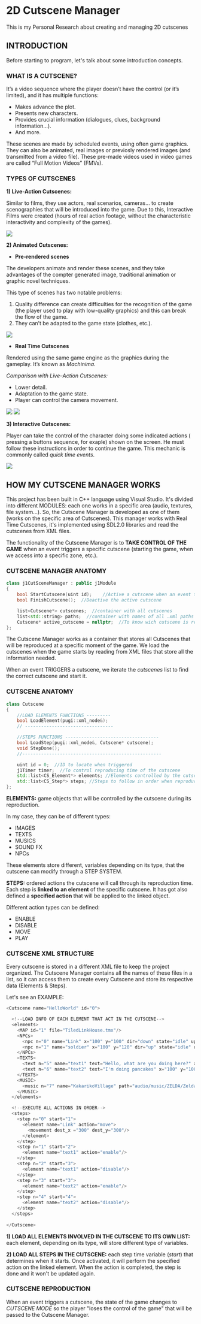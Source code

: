 # 2D Cutscene Manager
This is my Personal Research about creating and managing 2D cutscenes

## INTRODUCTION
Before starting to program, let's talk about some introduction concepts.

### WHAT IS A CUTSCENE?

It’s a video sequence where the player doesn’t have the control (or it’s limited), and it has multiple functions:

-	Makes advance the plot.
- 	Presents new characters.
-	Provides crucial information (dialogues, clues, background information…).
-	And more.

These scenes are made by scheduled events, using often game graphics. 
They can also be animated, real images or previosly rendered images (and transmitted from a video file). 
These pre-made videos used in video games are called “Full Motion Videos” (FMVs).

### TYPES OF CUTSCENES

**1) Live-Action Cutscenes:**

Similar to films, they use actors, real scenarios, cameras... to create scenographies that  will be introduced into the game.
Due to this, Interactive Films were created (hours of real action footage, without the characteristic interactivity and complexity of the games).

![](https://media.giphy.com/media/3og0ItU6KZEeXNAC9G/giphy.gif)

**2) Animated Cutscenes:**
- **Pre-rendered scenes**

The developers animate and render these scenes, and they take advantages of the compter generated image, 
traditional animation or graphic novel techniques.

This type of scenes has two notable problems:
1.	Quality difference can create difficulties for the recognition of the game (the player used to play with low-quality graphics) and this can break the flow of the game.
2.	They can’t be adapted to the game state (clothes, etc.).

![](https://s-media-cache-ak0.pinimg.com/originals/02/ea/7c/02ea7c6497c18c1c43efb9c5c85294c6.jpg)

- **Real Time Cutscenes**

Rendered using the same game engine as the graphics during the gameplay. It’s known as *Machinima*.

*Comparison with Live–Action Cutscenes:*
- Lower detail.
- Adaptation to the game state.
- Player can control the camera movement.

![](http://rs1370.pbsrc.com/albums/ag248/Sente_Black/My%20Gifs/ratchetandclank3dancinggif_zpsfc5006a2.gif~c200)  ![](https://24.media.tumblr.com/c6b077223e18725a014afef59691f71b/tumblr_mmtg15zpf51rlm74no1_400.gif)

**3) Interactive Cutscenes:**

Player can take the control of the character doing some indicated actions ( pressing  a buttons sequence, for exaple) 
shown on the screen. 
He must follow these instructions in order to continue the game.
This mechanic is commonly called *quick time events*.

![](http://static1.gamespot.com/uploads/original/1457/14573540/2834776-0956136431-But%2Bh.gif)


## HOW MY CUTSCENE MANAGER WORKS

This project has been built in C++ language using Visual Studio. It's divided into different MODULES: each one works in a specific area (audio, textures, file system...). So, the Cutscene Manager is developed as one of them (works on the specific area of Cutscenes).
This manager works with Real Time Cutscenes, it's implemented using SDL2.0 libraries and read the cutscenes from XML files.

The functionality of the Cutscene Manager is to **TAKE CONTROL OF THE GAME** when an event triggers a specific cutscene (starting the game, when we access into a specific zone, etc.). 

### CUTSCENE MANAGER ANATOMY
```cpp
class j1CutSceneManager : public j1Module
{
	bool StartCutscene(uint id); 	//Active a cutscene when an event triggers it
	bool FinishCutscene(); 	//Deactive the active cutscene

	list<Cutscene*> cutscenes;  //container with all cutscenes
	list<std::string> paths;  //container with names of all .xml paths of the cutscenes
	Cutscene* active_cutscene = nullptr;  //To know wich cutscene is reproduced at the moment
};
```
The Cutscene Manager works as a container that stores all Cutscenes that will be reproduced at a specific moment of the game.
We load the cutscenes when the game starts by reading from XML files that store all the information needed.

When an event TRIGGERS a cutscene, we iterate the *cutscenes* list to find the correct cutscene and start it.

### CUTSCENE ANATOMY
```cpp
class Cutscene
{
	//LOAD ELEMENTS FUNCTIONS ---------
	bool LoadElement(pugi::xml_node&);
	// ---------------------------------

	//STEPS FUNCTIONS -----------------------------------
	bool LoadStep(pugi::xml_node&, Cutscene* cutscene);
	void StepDone();
	//----------------------------------------------------

	uint id = 0;  //ID to locate when triggered
	j1Timer	timer;  //To control reproducing time of the cutscene
	std::list<CS_Element*> elements; //Elements controlled by the cutscene
	std::list<CS_Step*> steps; //Steps to follow in order when reproduced
};
```

**ELEMENTS:** game objects that will be controlled by the cutscene during its reproduction.

In my case, they can be of different types:
 - IMAGES
 - TEXTS
 - MUSICS
 - SOUND FX
 - NPCs
 
These elements store different, variables depending on its type, that the cutscene can modify through a STEP SYSTEM.

**STEPS:** ordered actions the cutscene will call through its reproduction time. Each step is **linked to an element** of the specific cutscene. It has got also defined a **specified action** that will be applied to the linked object.

Different action types can be defined:
 - ENABLE
 - DISABLE
 - MOVE
 - PLAY
 
### CUTSCENE XML STRUCTURE

Every cutscene is stored in a different XML file to keep the project organized. The Cutscene Manager contains all the names of these files in a list, so it can access them to create every Cutscene and store its respective data (Elements & Steps). 

Let's see an EXAMPLE:
```cpp
<Cutscene name="HelloWorld" id="0">

  <!--LOAD INFO OF EACH ELEMENT THAT ACT IN THE CUTSCENE-->
  <elements>
    <MAP id="1" file="TiledLinkHouse.tmx"/>   
    <NPCs>
      <npc n="0" name="Link" x="100" y="100" dir="down" state="idle" update="true"/>
      <npc n="1" name="soldier" x="100" y="120" dir="up" state="idle" update="true"/>
    </NPCs>
    <TEXTS>
      <text n="5" name="text1" text="Hello, what are you doing here?" x="100" y="100" update="false"/>
      <text n="6" name="text2" text="I'm doing pancakes" x="100" y="100" update ="false"/>
    </TEXTS>
    <MUSIC>
      <music n="7" name="KakarikoVillage" path="audio/music/ZELDA/Zeldakakariko_village.ogg"/>
    </MUSIC>
  </elements>

  <!--EXECUTE ALL ACTIONS IN ORDER-->
  <steps>
    <step n="0" start="1">
      <element name="Link" action="move">
        <movement dest_x ="300" dest_y="300"/>     
      </element>
    </step>
    <step n="1" start="2">
      <element name="text1" action="enable"/>
    </step>
    <step n="2" start="3">
      <element name="text1" action="disable"/>
    </step>
    <step n="3" start="3">
      <element name="text2" action="enable"/>
    </step>
    <step n="4" start="4">
      <element name="text2" action="disable"/>
    </step>
  </steps>
  
</Cutscene>
```
**1) LOAD ALL ELEMENTS INVOLVED IN THE CUTSCENE TO ITS OWN LIST:** each element, depending on its type, will store different type of variables.

**2) LOAD ALL STEPS IN THE CUTSCENE:** each step time variable (*start*) that determines when it starts. Once activated, it will perform the specified action on the linked element. When the action is completed, the step is done and it won't be updated again.
 
### CUTSCENE REPRODUCTION

When an event triggers a cutscene, the state of the game changes to *CUTSCENE MODE* so the player "loses the control of the game" that will be passed to the Cutscene Manager.











